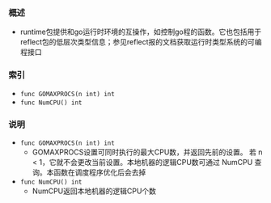 ### 概述
+ runtime包提供和go运行时环境的互操作，如控制go程的函数。它也包括用于reflect包的低层次类型信息；参见reflect报的文档获取运行时类型系统的可编程接口

### 索引

+ `func GOMAXPROCS(n int) int`
+ `func NumCPU() int`

### 说明

+ `func GOMAXPROCS(n int) int`
    + GOMAXPROCS设置可同时执行的最大CPU数，并返回先前的设置。 若 n < 1，它就不会更改当前设置。本地机器的逻辑CPU数可通过 NumCPU 查询。本函数在调度程序优化后会去掉
+ `func NumCPU() int`
    + NumCPU返回本地机器的逻辑CPU个数
